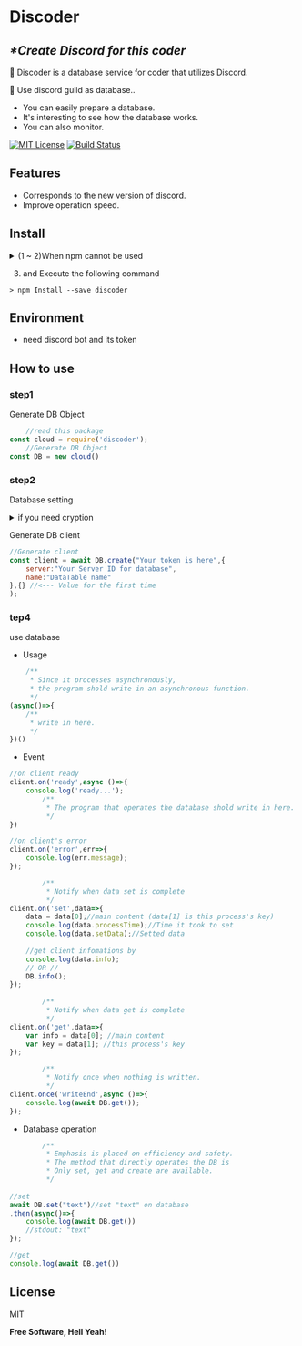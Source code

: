 # Discoder
## _\*Create Discord for this coder_

📜 Discoder is a database service for coder that utilizes Discord.

📜 Use discord guild as database..

- You can easily prepare a database.
- It's interesting to see how the database works. 
- You can also monitor.


[![MIT License](http://img.shields.io/badge/license-MIT-blue.svg?style=flat)](LICENSE)   [![Build Status](https://travis-ci.org/KOU00000-github/discoder.svg?branch=main)](https://travis-ci.org/KOU00000-github/discoder.svg?branch=main)

## Features

- Corresponds to the new version of discord.
- Improve operation speed.

## Install
<details><summary> (1 ~ 2)When npm cannot be used</summary><div>

1. Make npm commands available
[install with node.js](https://nodejs.org/en/download/ "nodejs")
2. Move to the location you want to install.

format

`> cd <directory path>`

example

`> cd C:/Users/DISCORD/Desktop/project/`


</div></details>

3. and Execute the following command
```
> npm Install --save discoder
```

## Environment
 - need discord bot and its token

## How to use

### step1
Generate DB Object
```js
    //read this package
const cloud = require('discoder');
    //Generate DB Object
const DB = new cloud()
```
### step2
Database setting
<details><summary>if you need cryption</summary><div>

```js
//Turn on crypt
DB.encodOn();
//setkeys
DB.setKey("(32 alphanumeric characters)","(16 alphanumeric characters)");
```

</div></details>

Generate DB client
```js
//Generate client
const client = await DB.create("Your token is here",{
    server:"Your Server ID for database",
    name:"DataTable name"
},{} //<--- Value for the first time
);
```

### tep4
use database

- Usage
```js
    /**
     * Since it processes asynchronously, 
     * the program shold write in an asynchronous function.
     */
(async()=>{
    /**
     * write in here.
     */
})()
```
- Event
```js
//on client ready
client.on('ready',async ()=>{
    console.log('ready...');
        /**
         * The program that operates the database shold write in here.
         */
})

//on client's error
client.on('error',err=>{
    console.log(err.message);
});

        /**
         * Notify when data set is complete
         */
client.on('set',data=>{
    data = data[0];//main content (data[1] is this process's key)
    console.log(data.processTime);//Time it took to set
    console.log(data.setData);//Setted data
    
    //get client infomations by
    console.log(data.info);
    // OR //
    DB.info();
});
        
        /**
         * Notify when data get is complete
         */
client.on('get',data=>{
    var info = data[0]; //main content
    var key = data[1]; //this process's key
});

        /**
         * Notify once when nothing is written.
         */
client.once('writeEnd',async ()=>{
    console.log(await DB.get());
});
```
- Database operation
```js
        /**
         * Emphasis is placed on efficiency and safety.
         * The method that directly operates the DB is
         * Only set, get and create are available.
         */
         
//set
await DB.set("text")//set "text" on database
.then(async()=>{
    console.log(await DB.get())
    //stdout: "text"
}); 

//get
console.log(await DB.get())
```

## License

MIT

**Free Software, Hell Yeah!**
